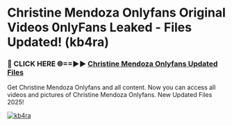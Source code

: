 # Christine Mendoza Onlyfans Original Videos 0nlyFans Leaked - Files Updated! (kb4ra)

<h3>🔴 CLICK HERE 🌐==►► <a href="https://tinyurl.com/x26r9saj" rel="nofollow">Christine Mendoza Onlyfans Updated Files</a></h3>

Get Christine Mendoza Onlyfans and all content. Now you can access all videos and pictures of Christine Mendoza Onlyfans. New Updated Files 2025!

[![kb4ra](https://i.imgur.com/LkgZPqh.gif)](https://tinyurl.com/x26r9saj)

